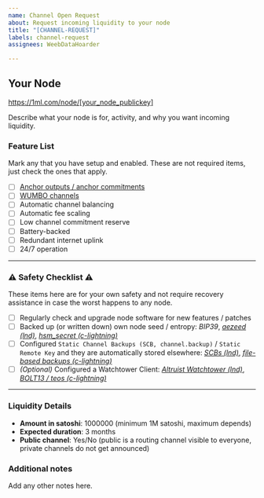 ```yaml
---
name: Channel Open Request
about: Request incoming liquidity to your node
title: "[CHANNEL-REQUEST]"
labels: channel-request
assignees: WeebDataHoarder

---
```


## Your Node
https://1ml.com/node/[your_node_publickey]

Describe what your node is for, activity, and why you want incoming liquidity.

### Feature List
Mark any that you have setup and enabled. These are not required items, just check the ones that apply.

* [ ] [Anchor outputs / anchor commitments](https://bitcoinops.org/en/topics/anchor-outputs/)
* [ ] [WUMBO channels](https://bitcoinops.org/en/topics/large-channels/)
* [ ] Automatic channel balancing
* [ ] Automatic fee scaling
* [ ] Low channel commitment reserve
* [ ] Battery-backed
* [ ] Redundant internet uplink
* [ ] 24/7 operation

---

### ⚠️ Safety Checklist ⚠️
These items here are for your own safety and not require recovery assistance in case the worst happens to any node.

* [ ] Regularly check and upgrade node software for new features / patches
* [ ] Backed up (or written down) own node seed / entropy: _BIP39_, _[aezeed (lnd)](https://github.com/lightningnetwork/lnd/blob/master/docs/safety.md#aezeed)_, _[hsm_secret (c-lightning)](https://github.com/ElementsProject/lightning/blob/master/doc/BACKUP.md#hsm_secret)_
* [ ] Configured `Static Channel Backups (SCB, channel.backup)` / `Static Remote Key` and they are automatically stored elsewhere: _[SCBs (lnd)](https://github.com/lightningnetwork/lnd/blob/master/docs/safety.md#static-channel-backups-scbs)_, _[file-based backups (c-lightning)](https://github.com/ElementsProject/lightning/blob/master/doc/BACKUP.md)_
* [ ] _(Optional)_ Configured a Watchtower Client: _[Altruist Watchtower (lnd)](https://github.com/lightningnetwork/lnd/blob/master/docs/watchtower.md)_, _[BOLT13 / teos (c-lightning)](https://github.com/talaia-labs/python-teos/tree/master/watchtower-plugin)_

---

### Liquidity Details
* **Amount in satoshi**: 1000000 (minimum 1M satoshi, maximum depends)
* **Expected duration**: 3 months
* **Public channel**: Yes/No (public is a routing channel visible to everyone, private channels do not get announced)

### Additional notes
Add any other notes here.
